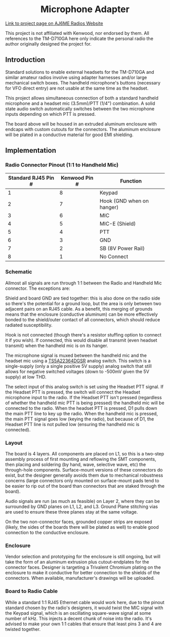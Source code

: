 # <div align="center">Microphone Adapter</div>

[Link to project page on AJ6ME Radios Website](https://sites.google.com/aj6me.com/aj6me-radios/microphone-adapter)

This project is not affiliated with Kenwood, nor endorsed by them. All references to the TM-D710GA here only indicate the personal radio the author originally designed the project for.

## Introduction
Standard solutions to enable external headsets for the TM-D710GA and similar amateur radios involve using adapter harnesses and/or large mechanical switch boxes. The handheld microphone's buttons (necessary for VFO direct entry) are not usable at the same time as the headset.

This project allows simultaneous connection of both a standard handheld microphone and a headset mic (3.5mm)/PTT (1/4") combination. A solid state audio switch automatically switches between the two microphone inputs depending on which PTT is pressed. 

The board above will be housed in an extruded aluminum enclosure with endcaps with custom cutouts for the connectors. The aluminum enclosure will be plated in a conductive material for good EMI shielding.

## Implementation

### Radio Connector Pinout (1:1 to Handheld Mic)
| Standard RJ45 Pin # | Kenwood Pin # | Function                    |
| ------------------- | ------------- | --------                    |
| 1                   | 8             | Keypad                      |
| 2                   | 7             | Hook (GND when on hanger)   |
| 3                   | 6             | MIC                         |
| 4                   | 5             | MIC-E (Shield)              |
| 5                   | 4             | PTT                         |
| 6                   | 3             | GND                         |
| 7                   | 2             | SB (8V Power Rail)          |
| 8                   | 1             | No Connect                  |

### Schematic
Allmost all signals are run through 1:1 between the Radio and Handheld Mic connector. The exceptions are:

Shield and board GND are tied together: this is also done on the radio side so there's the potential for a ground loop, but the area is only between two adjacent pairs on an RJ45 cable. As a benefit, this merging of grounds means that the enclosure (conductive aluminum) can be more effectively bonded to the shield/outer contact of all connectors, which should reduce radiated susceptibility.

Hook is not connected (though there's a resistor stuffing option to connect it if you wish). If connected, this would disable all transmit (even headset transmit) when the handheld mic is on its hanger.

The microphone signal is muxed between the handheld mic and the headset mic using a [TS5A22364DGSR](https://datasheet.ciiva.com/1671/ts5a22362-1671776.pdf?src-supplier=Digi-Key) analog switch. This switch is a single-supply (only a single positive 5V supply) analog switch that still allows for negative switched voltages (down to -500mV given the 5V supply) at low THD.

The select input of this analog switch is set using the Headset PTT signal. If the Headset PTT is pressed, the switch will connect the Headset microphone input to the radio. If the Headset PTT isn't pressed (regardless of whether the handheld mic PTT is being pressed) the handheld mic will be connected to the radio. When the headset PTT is pressed, D1 pulls down the main PTT line to key up the radio. When the handheld mic is pressed, the main PTT signal goes low (keying the radio), but because of D1, the Headset PTT line is not pulled low (ensuring the handheld mic is connected).

### Layout
The board is 4 layers. All components are placed on L1, so this is a two-step assembly process of first mounting and reflowing the SMT components, then placing and soldering (by hand, wave, selective wave, etc) the through-hole components. Surface-mount versions of these connectors do exist, but the designer generally avoids them due to mechanical robustness concerns (large connectors only mounted on surface-mount pads tend to be easier to rip out of the board than connectors that are staked through the board).

Audio signals are run (as much as feasible) on Layer 2, where they can be surrounded by GND planes on L1, L2, and L3. Ground Plane stitching vias are used to ensure these three planes stay at the same voltage.

On the two non-connector faces, grounded copper strips are exposed (likely, the sides of the boards there will be plated as well) to enable good connection to the conductive enclosure.

### Enclosure
Vendor selection and prototyping for the enclosure is still ongoing, but will take the form of an aluminum extrusion plus cutout-endplates for the connector faces. Designer is targeting a Trivalent Chromium plating on the enclosure to make it conductive for better connection to the shields of the connectors. When available, manufacturer's drawings will be uploaded.

### Board to Radio Cable
While a standard 1:1 RJ45 Ethernet cable would work here, due to the pinout standard chosen by the radio's designers, it would twist the MIC signal with the Keypad signal, which is an oscillating square-wave signal at some number of kHz. This injects a decent chunk of noise into the radio. It's advised to make your own 1:1 cables that ensure that least pins 3 and 4 are twisted together.
